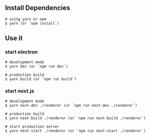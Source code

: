 ## Install Dependencies

```
# using yarn or npm
$ yarn (or `npm install`) 
```

## Use it

### start electron

```
# development mode
$ yarn dev (or `npm run dev`)

# production build
$ yarn build (or `npm run build`)
```

### start next.js

```
# development mode
$ yarn next-dev ./renderer (or `npm run next-dev ./renderer`)

# production build
$ yarn next-build ./renderer (or `npm run next-build ./renderer`)

# start production server
$ yarn next-start ./renderer (or `npm run next-start ./renderer`)
```
